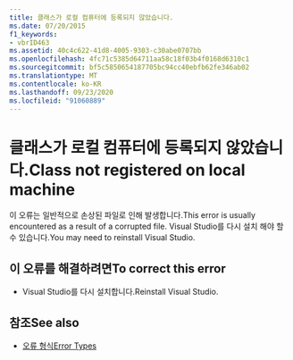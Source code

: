 ```yaml
---
title: 클래스가 로컬 컴퓨터에 등록되지 않았습니다.
ms.date: 07/20/2015
f1_keywords:
- vbrID463
ms.assetid: 40c4c622-41d8-4005-9303-c30abe0707bb
ms.openlocfilehash: 4fc71c5385d64711aa58c18f03b4f0168d6310c1
ms.sourcegitcommit: bf5c5850654187705bc94cc40ebfb62fe346ab02
ms.translationtype: MT
ms.contentlocale: ko-KR
ms.lasthandoff: 09/23/2020
ms.locfileid: "91060889"
---
```

# <a name="class-not-registered-on-local-machine"></a><span data-ttu-id="d5389-102">클래스가 로컬 컴퓨터에 등록되지 않았습니다.</span><span class="sxs-lookup"><span data-stu-id="d5389-102">Class not registered on local machine</span></span>

<span data-ttu-id="d5389-103">이 오류는 일반적으로 손상된 파일로 인해 발생합니다.</span><span class="sxs-lookup"><span data-stu-id="d5389-103">This error is usually encountered as a result of a corrupted file.</span></span> <span data-ttu-id="d5389-104">Visual Studio를 다시 설치 해야 할 수 있습니다.</span><span class="sxs-lookup"><span data-stu-id="d5389-104">You may need to reinstall Visual Studio.</span></span>  
  
## <a name="to-correct-this-error"></a><span data-ttu-id="d5389-105">이 오류를 해결하려면</span><span class="sxs-lookup"><span data-stu-id="d5389-105">To correct this error</span></span>  
  
- <span data-ttu-id="d5389-106">Visual Studio를 다시 설치합니다.</span><span class="sxs-lookup"><span data-stu-id="d5389-106">Reinstall Visual Studio.</span></span>  
  
## <a name="see-also"></a><span data-ttu-id="d5389-107">참조</span><span class="sxs-lookup"><span data-stu-id="d5389-107">See also</span></span>

- [<span data-ttu-id="d5389-108">오류 형식</span><span class="sxs-lookup"><span data-stu-id="d5389-108">Error Types</span></span>](../programming-guide/language-features/error-types.md)
